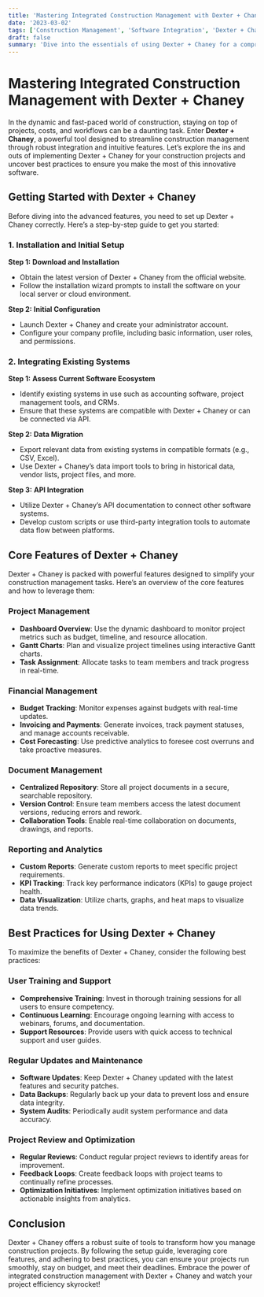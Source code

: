 ```yaml
---
title: 'Mastering Integrated Construction Management with Dexter + Chaney'
date: '2023-03-02'
tags: ['Construction Management', 'Software Integration', 'Dexter + Chaney']
draft: false
summary: 'Dive into the essentials of using Dexter + Chaney for a comprehensive and efficient approach to integrated construction management. From setup to best practices, weve got you covered!'
---
```


# Mastering Integrated Construction Management with Dexter + Chaney

In the dynamic and fast-paced world of construction, staying on top of projects, costs, and workflows can be a daunting task. Enter **Dexter + Chaney**, a powerful tool designed to streamline construction management through robust integration and intuitive features. Let’s explore the ins and outs of implementing Dexter + Chaney for your construction projects and uncover best practices to ensure you make the most of this innovative software.

## Getting Started with Dexter + Chaney

Before diving into the advanced features, you need to set up Dexter + Chaney correctly. Here’s a step-by-step guide to get you started:

### 1. **Installation and Initial Setup**

**Step 1:** **Download and Installation**
- Obtain the latest version of Dexter + Chaney from the official website.
- Follow the installation wizard prompts to install the software on your local server or cloud environment.

**Step 2:** **Initial Configuration**
- Launch Dexter + Chaney and create your administrator account.
- Configure your company profile, including basic information, user roles, and permissions.

### 2. **Integrating Existing Systems**

**Step 1:** **Assess Current Software Ecosystem**
- Identify existing systems in use such as accounting software, project management tools, and CRMs.
- Ensure that these systems are compatible with Dexter + Chaney or can be connected via API.

**Step 2:** **Data Migration**
- Export relevant data from existing systems in compatible formats (e.g., CSV, Excel).
- Use Dexter + Chaney’s data import tools to bring in historical data, vendor lists, project files, and more.

**Step 3:** **API Integration**
- Utilize Dexter + Chaney’s API documentation to connect other software systems.
- Develop custom scripts or use third-party integration tools to automate data flow between platforms.

## Core Features of Dexter + Chaney

Dexter + Chaney is packed with powerful features designed to simplify your construction management tasks. Here’s an overview of the core features and how to leverage them:

### Project Management

- **Dashboard Overview**: Use the dynamic dashboard to monitor project metrics such as budget, timeline, and resource allocation.
- **Gantt Charts**: Plan and visualize project timelines using interactive Gantt charts.
- **Task Assignment**: Allocate tasks to team members and track progress in real-time.

### Financial Management

- **Budget Tracking**: Monitor expenses against budgets with real-time updates.
- **Invoicing and Payments**: Generate invoices, track payment statuses, and manage accounts receivable.
- **Cost Forecasting**: Use predictive analytics to foresee cost overruns and take proactive measures.

### Document Management

- **Centralized Repository**: Store all project documents in a secure, searchable repository.
- **Version Control**: Ensure team members access the latest document versions, reducing errors and rework.
- **Collaboration Tools**: Enable real-time collaboration on documents, drawings, and reports.

### Reporting and Analytics

- **Custom Reports**: Generate custom reports to meet specific project requirements.
- **KPI Tracking**: Track key performance indicators (KPIs) to gauge project health.
- **Data Visualization**: Utilize charts, graphs, and heat maps to visualize data trends.

## Best Practices for Using Dexter + Chaney

To maximize the benefits of Dexter + Chaney, consider the following best practices:

### User Training and Support

- **Comprehensive Training**: Invest in thorough training sessions for all users to ensure competency.
- **Continuous Learning**: Encourage ongoing learning with access to webinars, forums, and documentation.
- **Support Resources**: Provide users with quick access to technical support and user guides.

### Regular Updates and Maintenance

- **Software Updates**: Keep Dexter + Chaney updated with the latest features and security patches.
- **Data Backups**: Regularly back up your data to prevent loss and ensure data integrity.
- **System Audits**: Periodically audit system performance and data accuracy.

### Project Review and Optimization

- **Regular Reviews**: Conduct regular project reviews to identify areas for improvement.
- **Feedback Loops**: Create feedback loops with project teams to continually refine processes.
- **Optimization Initiatives**: Implement optimization initiatives based on actionable insights from analytics.

## Conclusion

Dexter + Chaney offers a robust suite of tools to transform how you manage construction projects. By following the setup guide, leveraging core features, and adhering to best practices, you can ensure your projects run smoothly, stay on budget, and meet their deadlines. Embrace the power of integrated construction management with Dexter + Chaney and watch your project efficiency skyrocket!
